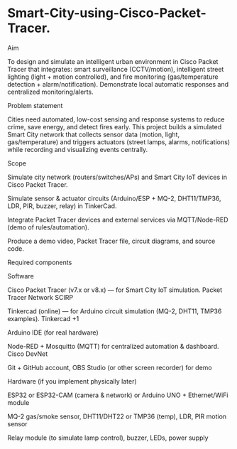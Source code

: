 # Smart-City-using-Cisco-Packet-Tracer.

Aim

To design and simulate an intelligent urban environment in Cisco Packet Tracer that integrates: smart surveillance (CCTV/motion), intelligent street lighting (light + motion controlled), and fire monitoring (gas/temperature detection + alarm/notification). Demonstrate local automatic responses and centralized monitoring/alerts.

Problem statement

Cities need automated, low-cost sensing and response systems to reduce crime, save energy, and detect fires early. This project builds a simulated Smart City network that collects sensor data (motion, light, gas/temperature) and triggers actuators (street lamps, alarms, notifications) while recording and visualizing events centrally.

Scope

Simulate city network (routers/switches/APs) and Smart City IoT devices in Cisco Packet Tracer.

Simulate sensor & actuator circuits (Arduino/ESP + MQ-2, DHT11/TMP36, LDR, PIR, buzzer, relay) in TinkerCad.

Integrate Packet Tracer devices and external services via MQTT/Node-RED (demo of rules/automation).

Produce a demo video, Packet Tracer file, circuit diagrams, and source code.

Required components

Software

Cisco Packet Tracer (v7.x or v8.x) — for Smart City IoT simulation. 
Packet Tracer Network
SCIRP

Tinkercad (online) — for Arduino circuit simulation (MQ-2, DHT11, TMP36 examples). 
Tinkercad
+1

Arduino IDE (for real hardware)

Node-RED + Mosquitto (MQTT) for centralized automation & dashboard. 
Cisco DevNet

Git + GitHub account, OBS Studio (or other screen recorder) for demo

Hardware (if you implement physically later)

ESP32 or ESP32-CAM (camera & network) or Arduino UNO + Ethernet/WiFi module

MQ-2 gas/smoke sensor, DHT11/DHT22 or TMP36 (temp), LDR, PIR motion sensor

Relay module (to simulate lamp control), buzzer, LEDs, power supply
